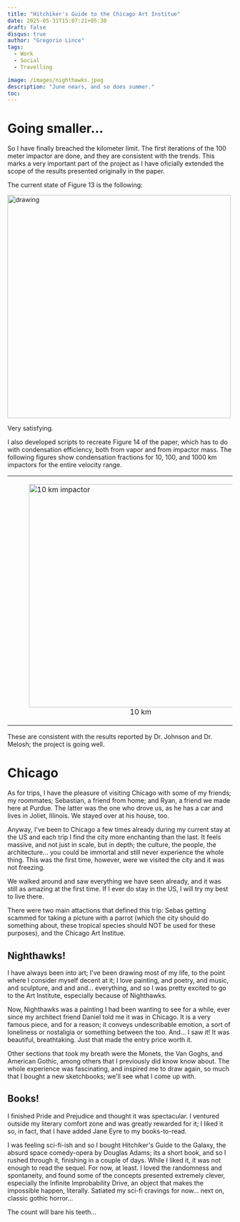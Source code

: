 ```yaml
---
title: "Hitchiker's Guide to the Chicago Art Institue"
date: 2025-05-31T15:07:21+05:30
draft: false 
disqus: true
author: "Gregorio Lince"
tags:
  - Work
  - Social
  - Travelling

image: /images/nighthawks.jpeg
description: "June nears, and so does summer."
toc:
---
```


# Going smaller...

So I have finally breached the kilometer limit. The first iterations of the 100 meter impactor are done, and they are consistent with the trends. This marks a very important part of the project as I have oficially extended the scope of the results presented originally in the paper. 

The current state of Figure 13 is the following:

<img src="/images/blog6.jpeg" alt="drawing" width="500"/>

Very satisfying.

I also developed scripts to recreate Figure 14 of the paper, which has to do with condensation efficiency, both from vapor and from impactor mass. The following figures show condensation fractions for 10, 100, and 1000 km impactors for the entire velocity range.

<table> 
  <tr> 
    <td>
      <figure>
        <img src="/images/Figure14_10km.png" alt="10 km impactor" width="500">
        <figcaption style="text-align: center;">10 km</figcaption>
      </figure>
    </td>
    <td>
      <figure>
        <img src="/images/Figure14_100km.png" alt="100 km impactor" width="500">
        <figcaption style="text-align: center;">100 km</figcaption>
      </figure>
    </td>
    <td>
      <figure>
        <img src="/images/Figure14_100km.png" alt="1000 km impactor" width="500">
        <figcaption style="text-align: center;">1000 km</figcaption>
      </figure>
    </td>
  </tr> 
</table>

These are consistent with the results reported by Dr. Johnson and Dr. Melosh; the project is going well. 

# Chicago

As for trips, I have the pleasure of visiting Chicago with some of my friends; my roommates; Sebastian, a friend from home; and Ryan, a friend we made here at Purdue. The latter was the one who drove us, as he has a car and lives in Joliet, Illinois. We stayed over at his house, too. 

Anyway, I've been to Chicago a few times already during my current stay at the US and each trip I find the city more enchanting than the last. It feels massive, and not just in scale, but in depth; the culture, the people, the architecture... you could be immortal and still never experience the whole thing. This was the first time, however, were we visited the city and it was not freezing. 

We walked around and saw everything we have seen already, and it was still as amazing at the first time. If I ever do stay in the US, I will try my best to live there. 

There were two main attactions that defined this trip: Sebas getting scammed for taking a picture with a parrot (which the city should do something about, these tropical species should NOT be used for these purposes), and the Chicago Art Institue.

## Nighthawks!

I have always been into art; I've been drawing most of my life, to the point where I consider myself decent at it; I love painting, and poetry, and music, and sculpture, and and and... everything, and so I was pretty excited to go to the Art Institute, especially because of Nighthawks.

Now, Nighthawks was a painting I had been wanting to see for a while, ever since my architect friend Daniel told me it was in Chicago. It is a very famous piece, and for a reason; it conveys undescribable emotion, a sort of loneliness or nostaligia or something between the too. And... I saw it! It was beautiful, breathtaking. Just that made the entry price worth it.

Other sections that took my breath were the Monets, the Van Goghs, and American Gothic, among others that I previously did know know about. The whole experience was fascinating, and inspired me to draw again, so much that I bought a new sketchbooks; we'll see what I come up with.

## Books!

I finished Pride and Prejudice and thought it was spectacular. I ventured outside my literary comfort zone and was greatly rewarded for it; I liked it so, in fact, that I have added Jane Eyre to my books-to-read.

I was feeling sci-fi-ish and so I bought Hitchiker's Guide to the Galaxy, the absurd space comedy-opera by Douglas Adams; its a short book, and so I rushed through it, finishing in a couple of days. While I liked it, it was not enough to read the sequel. For now, at least. I loved the randomness and spontaneity, and found some of the concepts presented extremely clever, especially the Infinite Improbability Drive, an object that makes the impossible happen, literally. Satiated my sci-fi cravings for now... next on, classic gothic horror...

The count will bare his teeth...